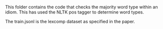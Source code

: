 This folder contains the code that checks the majority word type within an idiom. This has used the NLTK pos tagger to determine word types.


The train.jsonl is the lexcomp dataset as specified in the paper.